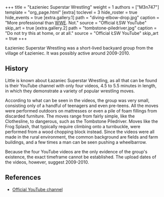 +++
title = "Łazieniec Superstar Wrestling"
weight = 1
authors = ["M3n747"]
template = "org_page.html"
[extra]
toclevel = 3
hide_roster = true
hide_events = true
[extra.gallery.1]
path = "diving-elbow-drop.jpg"
caption = "More professional than [WWE](@/o/wwe.md). Not."
source = "Official ŁSW YouTube"
skip_art = true
[extra.gallery.2]
path = "tombstone-piledriver.jpg"
caption = "Do not try this at home, or at all."
source = "Official ŁSW YouTube"
skip_art = true
+++

Łazieniec Superstar Wrestling was a short-lived backyard group from the village of Łazieniec. It was possibly active around 2009-2010.

## History

Little is known about Łazaniec Superstar Wrestling, as all that can be found is their YouTube channel with only four videos, 4.5 to 5.5 minutes in length, in which they demonstrate a variety of popular wrestling moves.

According to what can be seen in the videos, the group was very small, consisting only of a handful of teenagers and even pre-teens. All the moves were performed outdoors on mattresses or even a pile of foam fillings from discarded furniture. The moves range from fairly simple, like the Clothesline, to dangerous, such as the Tombstone Piledriver. Moves like the Frog Splash, that typically require climbing onto a turnbuckle, were performed from a wood chopping block instead. Since the videos were all made in the rural environment, the common background are fields and farm buildings, and a few times a man can be seen pushing a wheelbarrow.

Because the four YouTube videos are the only evidence of the group's existence, the exact timeframe cannot be established. The upload dates of the videos, however, suggest 2009-2010.

## References

* [Official YouTube channel](https://www.youtube.com/@1SuperStarWrestling1/videos)
